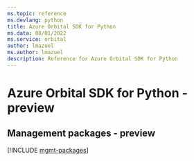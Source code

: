 ```yaml
---
ms.topic: reference
ms.devlang: python
title: Azure Orbital SDK for Python
ms.data: 08/01/2022
ms.service: orbital
author: lmazuel
ms.author: lmazuel
description: Reference for Azure Orbital SDK for Python
---
```

# Azure Orbital SDK for Python - preview

## Management packages - preview
[!INCLUDE [mgmt-packages](orbital-mgmt-index.md)]